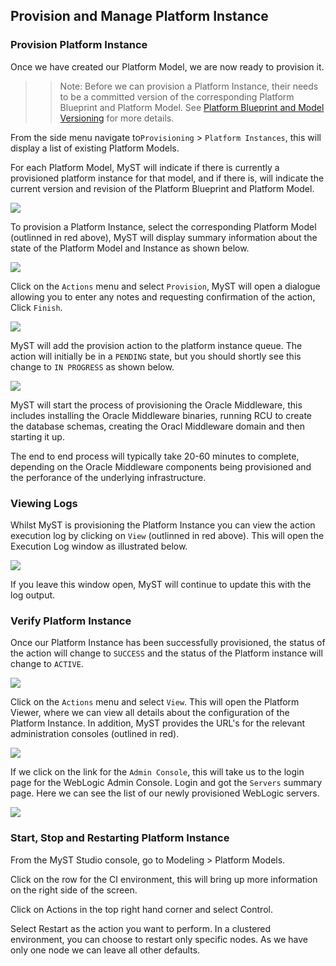## Provision and Manage Platform Instance

### Provision Platform Instance
Once we have created our Platform Model, we are now ready to provision it. 

>> Note: Before we can provision a Platform Instance, their needs to be a committed version of the corresponding Platform Blueprint and Platform Model. See [Platform Blueprint and Model Versioning]() for more details.

From the side menu navigate to`Provisioning` > `Platform Instances`, this will display a list of existing Platform Models. 

For each Platform Model, MyST will indicate if there is currently a provisioned platform instance for that model, and if there is, will indicate the current version and revision of the Platform Blueprint and Platform Model.

![](img/platformInstanceList.PNG)

To provision a Platform Instance, select the corresponding Platform Model (outlinned in red above), MyST will display summary information about the state of the Platform Model and Instance as shown below.

![](img/provisionPlatformInstance.PNG)

Click on the `Actions` menu and select `Provision`, MyST will open a dialogue allowing you to enter any notes and requesting confirmation of the action, Click `Finish`.

![](img/newPlatformInstance.PNG)

MyST will add the provision action to the platform instance queue. The action will initially be in a `PENDING` state, but you should shortly see this change to `IN PROGRESS` as shown below.

![](img/provisionInProgress.PNG)

MyST will start the process of provisioning the Oracle Middleware, this includes installing the Oracle Middleware binaries, running RCU to create the database schemas, creating the Oracl Middleware domain and then starting it up.

The end to end process will typically take 20-60 minutes to complete, depending on the Oracle Middleware components being provisioned and the perforance of the underlying infrastructure.


### Viewing Logs
Whilst MyST is provisioning the Platform Instance you can view the action execution log by clicking on `View` (outlinned in red above). This will open the Execution Log window as illustrated below.

![](img/executionLog.PNG)

If you leave this window open, MyST will continue to update this with the log output.

### Verify Platform Instance
Once our Platform Instance has been successfully provisioned, the status of the action will change to `SUCCESS` and the status of the Platform instance will change to `ACTIVE`.

![](img/provisionComplete.PNG)

Click on the `Actions` menu and select `View`. This will open the Platform Viewer, where we can view all details about the configuration of the Platform Instance. In addition, MyST provides the URL's for the relevant administration consoles (outlined in red).

![](img/platformInstance.PNG)

If we click on the link for the `Admin Console`, this will take us to the login page for the WebLogic Admin Console. Login and got the `Servers` summary page. Here we can see the list of our newly provisioned WebLogic servers.

![](img/WebLogicAdminConsole.PNG)

### Start, Stop and Restarting Platform Instance
From the MyST Studio console, go to Modeling > Platform Models.


Click on the row for the CI environment, this will bring up more information on the right side of the screen. 

Click on Actions in the top right hand corner and select Control.

Select Restart as the action you want to perform. In a clustered environment, you can choose to restart only specific nodes. As we have only one node we can leave all other defaults.
